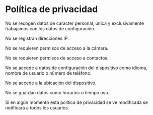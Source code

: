 # Política de privacidad

No se recogen datos de caracter personal, única y exclusivamente trabajamos con los datos de configuración.

No se registran direcciones IP.

No se requieren permisos de acceso a la cámara.

No se requieren permisos de acceso a contactos.

No se accede a datos de configuración del dispositivo como idioma, nombre de usuario o número de teléfono.

No se accede a la ubicación del dispositivo.

No se guardan datos como horarios o tiempo uso. 

Si en algún momento esta política de privacidad se ve modificada se notificará a todos los usuarios.